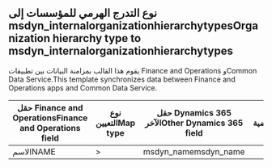 ## <a name="organization-hierarchy-type-to-msdyn_internalorganizationhierarchytypes"></a><span data-ttu-id="8df73-101">نوع التدرج الهرمي للمؤسسات إلى msdyn_internalorganizationhierarchytypes</span><span class="sxs-lookup"><span data-stu-id="8df73-101">Organization hierarchy type to msdyn_internalorganizationhierarchytypes</span></span>

<span data-ttu-id="8df73-102">يقوم هذا القالب بمزامنة البيانات بين تطبيقات Finance and Operations وCommon Data Service.</span><span class="sxs-lookup"><span data-stu-id="8df73-102">This template synchronizes data between Finance and Operations apps and Common Data Service.</span></span>

<span data-ttu-id="8df73-103">حقل Finance and Operations</span><span class="sxs-lookup"><span data-stu-id="8df73-103">Finance and Operations field</span></span> | <span data-ttu-id="8df73-104">نوع التعيين</span><span class="sxs-lookup"><span data-stu-id="8df73-104">Map type</span></span> | <span data-ttu-id="8df73-105">حقل Dynamics 365 الآخر</span><span class="sxs-lookup"><span data-stu-id="8df73-105">Other Dynamics 365 field</span></span> | <span data-ttu-id="8df73-106">القيمة الافتراضية</span><span class="sxs-lookup"><span data-stu-id="8df73-106">Default value</span></span>
---|---|---|---
<span data-ttu-id="8df73-107">الاسم</span><span class="sxs-lookup"><span data-stu-id="8df73-107">NAME</span></span> | > | <span data-ttu-id="8df73-108">msdyn_name</span><span class="sxs-lookup"><span data-stu-id="8df73-108">msdyn_name</span></span> | 
